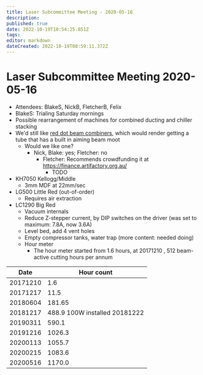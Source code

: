 ```yaml
---
title: Laser Subcommittee Meeting - 2020-05-16
description: 
published: true
date: 2022-10-19T10:54:25.851Z
tags: 
editor: markdown
dateCreated: 2022-10-19T08:59:11.372Z
---
```


# Laser Subcommittee Meeting 2020-05-16

-   Attendees: BlakeS, NickB, FletcherB, Felix
-   BlakeS: Trialing Saturday mornings
-   Possible rearrangement of machines for combined ducting and chiller stacking
-   We'd still like [red dot beam combiners](/subcommittee/laser-minutes-20191216), which would render getting a tube that has a built in aiming beam moot
    -   Would we like one?
        -   Nick, Blake: yes; Fletcher: no
            -   Fletcher: Recommends crowdfunding it at <https://finance.artifactory.org.au/>
                -   TODO
-   KH7050 Kellogg/Middle
    -   3mm MDF at 22mm/sec
-   LG500 Little Red (out-of-order)
    -   Requires air extraction
-   LC1290 Big Red
    -   Vacuum internals
    -   Reduce Z-stepper current, by DIP switches on the driver (was set to maximum: 7.8A, now 3.6A)
    -   Level bed, add 4 vent holes
    -   Empty compressor tanks, water trap (more content: needed doing)
    -   Hour meter
        -   The hour meter started from 1.6 hours, at 20171210 , 512 beam-active cutting hours per annum

| Date     | Hour count                    |
|----------|-------------------------------|
| 20171210 | 1.6                           |
| 20171217 | 11.5                          |
| 20180604 | 181.65                        |
| 20181217 | 488.9 100W installed 20181222 |
| 20190311 | 590.1                         |
| 20191216 | 1026.3                        |
| 20200113 | 1055.7                        |
| 20200215 | 1083.6                        |
| 20200516 | 1170.0                        |
